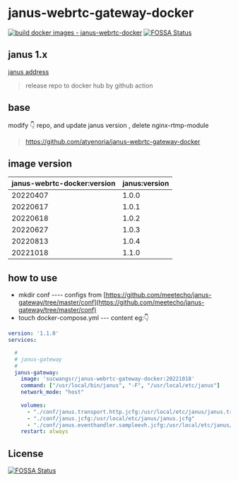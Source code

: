# janus-webrtc-gateway-docker
[![build docker images - janus-webrtc-docker](https://github.com/wangsrGit119/janus-webrtc-gateway-docker/actions/workflows/build-janus-gateway-docker-main.yml/badge.svg)](https://github.com/wangsrGit119/janus-webrtc-gateway-docker/actions/workflows/build-janus-gateway-docker-main.yml)
[![FOSSA Status](https://app.fossa.com/api/projects/git%2Bgithub.com%2FwangsrGit119%2Fjanus-webrtc-gateway-docker.svg?type=shield)](https://app.fossa.com/projects/git%2Bgithub.com%2FwangsrGit119%2Fjanus-webrtc-gateway-docker?ref=badge_shield)
## janus 1.x

[janus address](https://github.com/meetecho/janus-gateway.git "janus:1.0")

> release repo  to docker hub by github action

## base

modify :point_down: repo, and  update janus version , delete nginx-rtmp-module
> https://github.com/atyenoria/janus-webrtc-gateway-docker
> 

## image version

|  janus-webrtc-docker:version |  janus:version |
| ------------ | ------------ |
|  20220407 |  1.0.0 |
|  20220617 | 1.0.1   |
|  20220618 | 1.0.2   |
|  20220627 | 1.0.3   |
|  20220813 | 1.0.4   |
|  20221018 | 1.1.0   |

## how to use

 - mkdir conf ---- configs from [https://github.com/meetecho/janus-gateway/tree/master/conf](https://github.com/meetecho/janus-gateway/tree/master/conf)
 - touch docker-compose.yml --- content eg::point_down: 

```yaml
version: '1.1.0'
services:

  #
  # janus-gateway
  #
  janus-gateway:
    image: 'sucwangsr/janus-webrtc-gateway-docker:20221018'
    command: ["/usr/local/bin/janus", "-F", "/usr/local/etc/janus"]
    network_mode: "host"
    
    volumes:
      - "./conf/janus.transport.http.jcfg:/usr/local/etc/janus/janus.transport.http.jcfg"  # open adminapi config
      - "./conf/janus.jcfg:/usr/local/etc/janus/janus.jcfg"
      - "./conf/janus.eventhandler.sampleevh.jcfg:/usr/local/etc/janus/janus.eventhandler.sampleevh.jcfg"
    restart: always


```


## License
[![FOSSA Status](https://app.fossa.com/api/projects/git%2Bgithub.com%2FwangsrGit119%2Fjanus-webrtc-gateway-docker.svg?type=large)](https://app.fossa.com/projects/git%2Bgithub.com%2FwangsrGit119%2Fjanus-webrtc-gateway-docker?ref=badge_large)